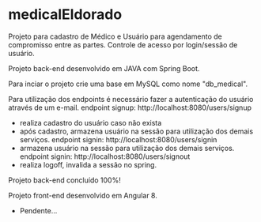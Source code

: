 # medicalEldorado

Projeto para cadastro de Médico e Usuário para agendamento de compromisso entre as partes.
Controle de acesso por login/sessão de usuário.

Projeto back-end desenvolvido em JAVA com Spring Boot.

Para inciar o projeto crie uma base em MySQL como nome "db_medical".

Para utilização dos endpoints é necessário fazer a autenticação do usuário através de um e-mail.
  endpoint signup: http://localhost:8080/users/signup
  - realiza cadastro do usuário caso não exista
  - após cadastro, armazena usuário na sessão para utilização dos demais serviços.
  endpoint signin: http://localhost:8080/users/signin
  - armazena usuário na sessão para utilização dos demais serviços.
  endpoint signin: http://localhost:8080/users/signout
  - realiza logoff, invalida a sessão no spring.
 
Projeto back-end concluído 100%!


Projeto front-end desenvolvido em Angular 8.
  - Pendente...
